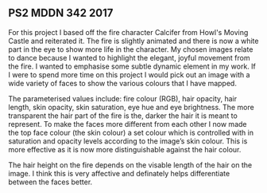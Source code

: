 ## PS2 MDDN 342 2017

For this project I based off the fire character Calcifer from Howl's Moving Castle and reiterated it. The fire is slightly animated and there is now a white part in the eye to show more life in the character. My chosen images relate to dance because I wanted to highlight the elegant, joyful movement from the fire. I wanted to emphasise some subtle dynamic element in my work. If I were to spend more time on this project I would pick out an image with a wide variety of faces to show the various colours that I have mapped. 

The parameterised values include: fire colour (RGB), hair opacity, hair length, skin opacity, skin saturation, eye hue and eye brightness. The more transparent the hair part of the fire is the, darker the hair it is meant to represent. To make the faces more different from each other I now made the top face colour (the skin colour) a set colour which is controlled with in saturation and opacity levels according to the image’s skin colour. This is more effective as it is now more distinguishable against the hair colour.

The hair height on the fire depends on the visable length of the hair on the image. I think this is very affective and definately helps differentiate between the faces better. 
